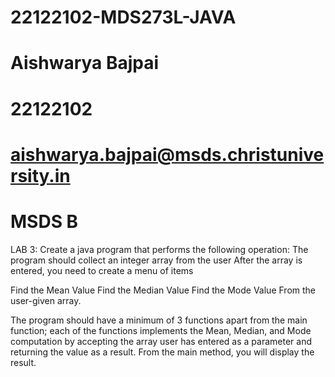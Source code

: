 # 22122102-MDS273L-JAVA
# Aishwarya Bajpai
# 22122102
# aishwarya.bajpai@msds.christuniversity.in
# MSDS B

LAB 3:
Create a java program that performs the following operation:
The program should collect an integer array from the user
After the array is entered, you need to create a menu of items

Find the Mean Value
Find the Median Value
Find the Mode Value
From the user-given array.

The program should have a minimum of 3 functions apart from the main function; each of the functions implements the Mean, Median, and Mode computation by accepting the array user has entered as a parameter and returning the value as a result. From the main method, you will display the result.